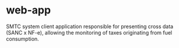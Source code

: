 # web-app
SMTC system client application responsible for presenting cross data (SANC x NF-e), allowing the monitoring of taxes originating from fuel consumption.
